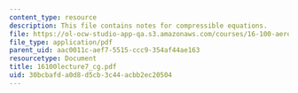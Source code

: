 ```yaml
---
content_type: resource
description: This file contains notes for compressible equations.
file: https://ol-ocw-studio-app-qa.s3.amazonaws.com/courses/16-100-aerodynamics-fall-2005/30bcbafda0d8d5cb3c44acbb2ec20504_16100lecture7_cg.pdf
file_type: application/pdf
parent_uid: aac0011c-aef7-5515-ccc9-354af44ae163
resourcetype: Document
title: 16100lecture7_cg.pdf
uid: 30bcbafd-a0d8-d5cb-3c44-acbb2ec20504
---
```

